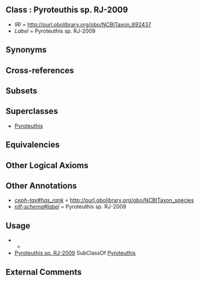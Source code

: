 
## Class : Pyroteuthis sp. RJ-2009

 * *IRI* = http://purl.obolibrary.org/obo/NCBITaxon_692437
 * *Label* = Pyroteuthis sp. RJ-2009

## Synonyms


## Cross-references


## Subsets


## Superclasses

 * [Pyroteuthis](../../NCBITaxon/39/NCBITaxon_61739.md)

## Equivalencies


## Other Logical Axioms


## Other Annotations

 * *[ceph-tax#has_rank](../../ceph-tax#has/nk/ceph-tax#has_rank.md)* = http://purl.obolibrary.org/obo/NCBITaxon_species
 * *[rdf-schema#label](../../el/rdf-schema#label.md)* = Pyroteuthis sp. RJ-2009

## Usage

 * -
 * [Pyroteuthis sp. RJ-2009](../../NCBITaxon/37/NCBITaxon_692437.md) SubClassOf [Pyroteuthis](../../NCBITaxon/39/NCBITaxon_61739.md)

## External Comments

